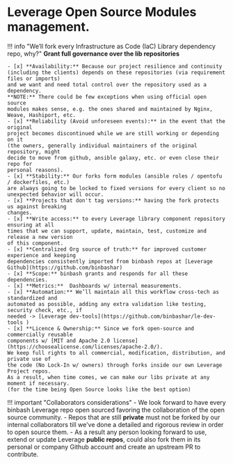 # Leverage Open Source Modules management.


!!! info "We’ll fork every Infrastructure as Code (IaC) Library dependency repo, why?"
    **Grant full governance over the lib repositories**

    - [x] **Availability:** Because our project resilience and continuity
    (including the clients) depends on these repositories (via requirement files or imports)
    and we want and need total control over the repository used as a dependency.
    **NOTE:** There could be few exceptions when using official open source
    modules makes sense, e.g. the ones shared and maintained by Nginx, Weave, Hashiport, etc.
    - [x] **Reliability (Avoid unforeseen events):** in the event that the original 
    project becomes discontinued while we are still working or depending on it
    (the owners, generally individual maintainers of the original repository, might
    decide to move from github, ansible galaxy, etc. or even close their repo for
    personal reasons).
    - [x] **Stability:** Our forks form modules (ansible roles / opentofu / dockerfiles, etc.)
    are always going to be locked to fixed versions for every client so no unexpected behavior will occur.
    - [x] **Projects that don't tag versions:** having the fork protects us against breaking
    changes.
    - [x] **Write access:** to every Leverage library component repository ensuring at all
    times that we can support, update, maintain, test, customize and release a new version
    of this component.
    - [x] **Centralized Org source of truth:** for improved customer experience and keeping
    dependencies consistently imported from binbash repos at [Leverage Github](https://github.com/binbashar)
    - [x] **Scope:** binbash grants and responds for all these dependencies.
    - [x] **Metrics:**  Dashboards w/ internal measurements.
    - [x] **Automation:** We’ll maintain all this workflow cross-tech as standardized and
    automated as possible, adding any extra validation like testing, security check, etc., if
    needed -> [Leverage dev-tools](https://github.com/binbashar/le-dev-tools )
    - [x] **Licence & Ownership:** Since we fork open-source and commercially reusable
    components w/ [MIT and Apache 2.0 license](https://choosealicense.com/licenses/apache-2.0/). 
    We keep full rights to all commercial, modification, distribution, and private use of
    the code (No Lock-In w/ owners) through forks inside our own Leverage Project repos. 
    As a result, when time comes, we can make our libs private at any moment if necessary.
    (for the time being Open Source looks like the best option)

!!! important "Collaborators considerations"
    - We look forward to have every binbash Leverage repo open sourced favoring the 
    collaboration of the open source community. 
    - Repos that are still **private** must not be forked by our internal collaborators
    till we've done a detailed and rigorous review in order to open source them.
    - As a result any person looking forward to use, extend or update Leverage **public repos**,
    could also fork them in its personal or company Github account and create an upstream
    PR to contribute.
